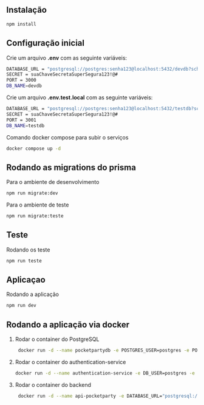 ## Instalação

```bash
npm install
```
## Configuração inicial
Crie um arquivo **.env** com as seguinte variáveis: 
```bash
DATABASE_URL = "postgresql://postgres:senha123@localhost:5432/devdb?schema=public"
SECRET = suaChaveSecretaSuperSegura123!@#
PORT = 3000
DB_NAME=devdb
```
Crie um arquivo **.env.test.local** com as seguinte variáveis: 
```bash
DATABASE_URL = "postgresql://postgres:senha123@localhost:5432/testdb?schema=public"
SECRET = suaChaveSecretaSuperSegura123!@#
PORT = 3001
DB_NAME=testdb
```
Comando docker compose para subir o serviços

```bash
docker compose up -d
```

## Rodando as migrations do prisma
Para o ambiente de desenvolvimento
```bash
npm run migrate:dev
```
Para o ambiente de teste
```bash
npm run migrate:teste
```

## Teste 

Rodando os teste

```bash
npm run teste
```
## Aplicaçao

Rodando a aplicação
```bash
npm run dev
```	

## Rodando a aplicação via docker 

1. Rodar o container do PostgreSQL

   ```bash
	docker run -d --name pocketpartydb -e POSTGRES_USER=postgres -e POSTGRES_PASSWORD=senha123 -e POSTGRES_DB=postgres -v postgres_data:/var/lib/postgresql/data -p 5432:5432 postgres:latest

   ```

2. Rodar o container do authentication-service

   ```bash
   docker run -d --name authentication-service -e DB_USER=postgres -e DB_NAME=devdb -e DB_PASSWORD=senha123 -e DB_HOST=pocketpartydb -e DB_PORT=5432 -e DB_SSLMODE=disable -p 8080:8080 --link pocketpartydb:db fabioviniciusfsiqueira/authentication-service:latest

   ```
3. Rodar o container do backend

   ```bash
	docker run -d --name api-pocketparty -e DATABASE_URL="postgresql://postgres:senha123@pocketpartydb:5432/devdb?schema=public" -e SECRET="suaChaveSecretaSuperSegura123" -e PORT=3000 -e DB_NAME=devdb -p 3000:3000 --link pocketpartydb:db fabioviniciusfsiqueira/pocketparty-backend:latest sh -c "npm run migrate:dev && npm run dev"

   ```
